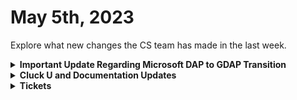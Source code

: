 # May 5th, 2023

Explore what new changes the CS team has made in the last week.

<details>

<summary><strong>Important Update Regarding Microsoft DAP to GDAP Transition</strong></summary>

Starting May 22, 2023, Microsoft will be transitioning from DAP (Delegated Access Permissions) relationships to GDAP (Granular Delegated Access Permissions) roles. According to Microsoft, only 35% of users have migrated to GDAP so far.

**Why is this important?**

This change in Microsoft's tenant management system may impact your Rewst account. If no action is taken, Microsoft will force migrate members of the AdminAgents group to a limited role, and Rewst functionality may be impacted. This will cause onboarding and setting items via CSP, Exchange, or Graph APIs to fail.

**How can we help you migrate?**

To assist you in this migration, we've provided some helpful resources:

* Conditional Access Best Practices: https://rewst.help/docs/integrations/Cloud/Best-Practices/conditional-access-best-practices
* Common CSP Error Troubleshooting: https://rewst.help/docs/integrations/Cloud/Best-Practices/common-csp-error-troubleshooting
* Microsoft's Official Announcement: https://learn.microsoft.com/en-us/partner-center/announcements/2023-april

Additionally, you can choose any of the following three tools for migration:

* CIPP: https://cipp.app/ (Open-source solution)
* Microsoft Lighthouse (Requires a free Microsoft Lighthouse license)
* Microsoft's GDAP Migration tool

**Need help or have questions?**

The ROC team at Rewst is committed to helping you through this transition. If you need any assistance or have any questions, please don't hesitate to reach out in your private customer channel in our Discord server. If you're not already in our Discord server, you can join here: https://discord.gg/rewst and use the /verify slash command with your \[company] email address to authenticate.

**Checking your migration status**

If you are unsure if you have already migrated to GDAP, or want to double-check, you can visit https://partner.microsoft.com/en-us/dashboard/commerce2/granularadminaccess/list. This page displays all your current GDAP relationships. If this list is empty, or does not load, you will need to perform the GDAP migration.

</details>

<details>

<summary><strong>Cluck U and Documentation Updates</strong></summary>

* Rewst Foundations now has hands-on exercise steps for 103 and 104 to follow!
  * Rewst 103: Jinja Essentials for Workflow Automation
  * Rewst 104: Options Generators & Generic API Requests
* New Documentation for the following:
  * Acronis Integration Setup
  * Acronis Get Inspired

</details>

<details>

<summary><strong>Tickets</strong></summary>

With the ROC now using Halo for their ticketing system, this is when you should find a ticket created for you!

* [ ] A discussion with a ROC engineer that doesn't result in a fix on first discussion
* [ ] If you have a call to troubleshoot, create workflows or other ROC work
* [ ] For all onboarding or expansion work
* [ ] If a call results in a new workflow idea or request

If you'd like to manually create a ticket yourself, review the "Rewst Support" section at the bottom of this page.

</details>
